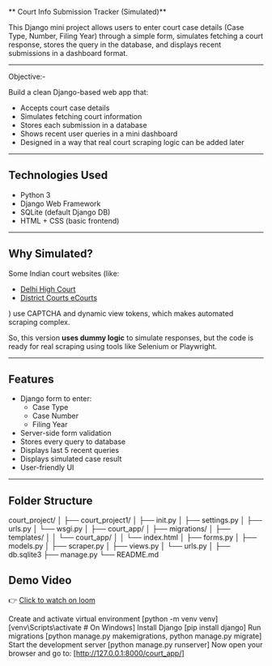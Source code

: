 ** Court Info Submission Tracker (Simulated)**

This Django mini project allows users to enter court case details (Case Type, Number, Filing Year) through a simple form, simulates fetching a court response, stores the query in the database, and displays recent submissions in a dashboard format.

---
Objective:-

Build a clean Django-based web app that:

- Accepts court case details
- Simulates fetching court information
- Stores each submission in a database
- Shows recent user queries in a mini dashboard
- Designed in a way that real court scraping logic can be added later

---

##  Technologies Used

- Python 3
- Django Web Framework
- SQLite (default Django DB)
- HTML + CSS (basic frontend)

---

## Why Simulated?

Some Indian court websites (like:

- [Delhi High Court](https://delhihighcourt.nic.in/)
- [District Courts eCourts](https://districts.ecourts.gov.in/)

) use CAPTCHA and dynamic view tokens, which makes automated scraping complex.

So, this version **uses dummy logic** to simulate responses, but the code is ready for real scraping using tools like Selenium or Playwright.

---

## Features

- Django form to enter:
  - Case Type
  - Case Number
  - Filing Year
- Server-side form validation
- Stores every query to database
- Displays last 5 recent queries
- Displays simulated case result
- User-friendly UI

---

## Folder Structure
court_project/
│
├── court_project1/
│ ├── init.py
│ ├── settings.py
│ ├── urls.py
│ └── wsgi.py
│
├── court_app/
│ ├── migrations/
│ ├── templates/
│ │ └── court_app/
│ │ └── index.html
│ ├── forms.py
│ ├── models.py
│ ├── scraper.py
│ ├── views.py
│ └── urls.py
│
├── db.sqlite3
├── manage.py
└── README.md

##  Demo Video
👉 [Click to watch on loom](https://www.loom.com/share/c865052987a34cf9a184867b84e6bb96?sid=2127747e-e320-41bd-87e5-b3c35340477a) 


Create and activate virtual environment
  [python -m venv venv]
  [venv\Scripts\activate   # On Windows]
Install Django
  [pip install django]
Run migrations
  [python manage.py makemigrations,
  python manage.py migrate]
Start the development server
  [python manage.py runserver]
Now open your browser and go to:
  [http://127.0.0.1:8000/court_app/]


